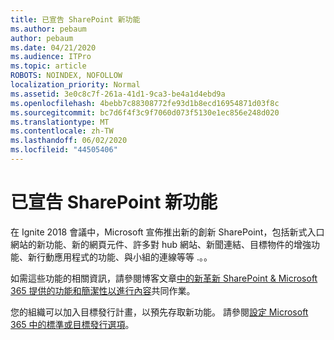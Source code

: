 ```yaml
---
title: 已宣告 SharePoint 新功能
ms.author: pebaum
author: pebaum
ms.date: 04/21/2020
ms.audience: ITPro
ms.topic: article
ROBOTS: NOINDEX, NOFOLLOW
localization_priority: Normal
ms.assetid: 3e0c8c7f-261a-41d1-9ca3-be4a1d4ebd9a
ms.openlocfilehash: 4bebb7c88308772fe93d1b8ecd16954871d03f8c
ms.sourcegitcommit: bc7d6f4f3c9f7060d073f5130e1ec856e248d020
ms.translationtype: MT
ms.contentlocale: zh-TW
ms.lasthandoff: 06/02/2020
ms.locfileid: "44505406"
---
```

# <a name="sharepoint-new-features-announced"></a>已宣告 SharePoint 新功能

在 Ignite 2018 會議中，Microsoft 宣佈推出新的創新 SharePoint，包括新式入口網站的新功能、新的網頁元件、許多對 hub 網站、新聞連結、目標物件的增強功能、新行動應用程式的功能、與小組的連線等等 .。。
  
如需這些功能的相關資訊，請參閱博客文章[中的新革新 SharePoint &amp; Microsoft 365 提供的功能和簡潔性以進行內容](https://go.microsoft.com/fwlink/?linkid=2026502)共同作業。
  
您的組織可以加入目標發行計畫，以預先存取新功能。 請參閱[設定 Microsoft 365 中的標準或目標發行選項](https://docs.microsoft.com/microsoft-365/admin/manage/release-options-in-office-365)。
